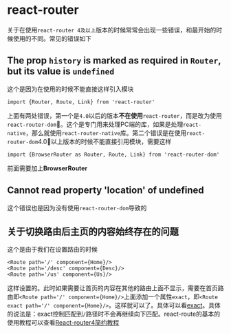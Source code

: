 # react-router
关于在使用`react-router 4及以上`版本的时候常常会出现一些错误，和最开始的时候使用的不同。常见的错误如下
## The prop `history` is marked as required in `Router`, but its value is `undefined`
这个是因为在使用的时候不能直接这样引入模块
```
import {Router, Route, Link} from 'react-router'
```

上面有两处错误，第一个是`4.0`以后的版本**不在使用**`react-router`，而是改为使用`react-router-dom`。这个是专门用来处理PC端的库，如果是处理`react-native`，那么就使用`react-router-native`库。第二个错误是在使用`react-router-dom`4.0以上版本的时候不能直接引用模块，需要这样
```
import {BrowserRouter as Router, Route, Link} from 'react-router-dom'
```
前面需要加上**BrowserRouter**

## Cannot read property 'location' of undefined
这个错误也是因为没有使用`react-router-dom`导致的

## 关于切换路由后主页的内容始终存在的问题
这个是由于我们在设置路由的时候
```
<Route path='/' component={Home}/>
<Route path='/desc' component={Desc}/>
<Route path='/us' component={Us}/>
```
这样设置的。此时如果需要让首页的内容在其他的路由上面不显示，需要在首页路由即`<Route path='/' component={Home}/>`上面添加一个属性`exact`，即`<Route exact path='/' component={Home}/>`。这样就可以了。具体可以看[exact](https://reacttraining.com/react-router/web/api/Route/exact-bool)。具体的说法是：exact控制匹配到`/`路径时不会再继续向下匹配。react-route的基本的使用教程可以查看[React-router4简约教程](http://react-china.org/t/react-router4/15843)